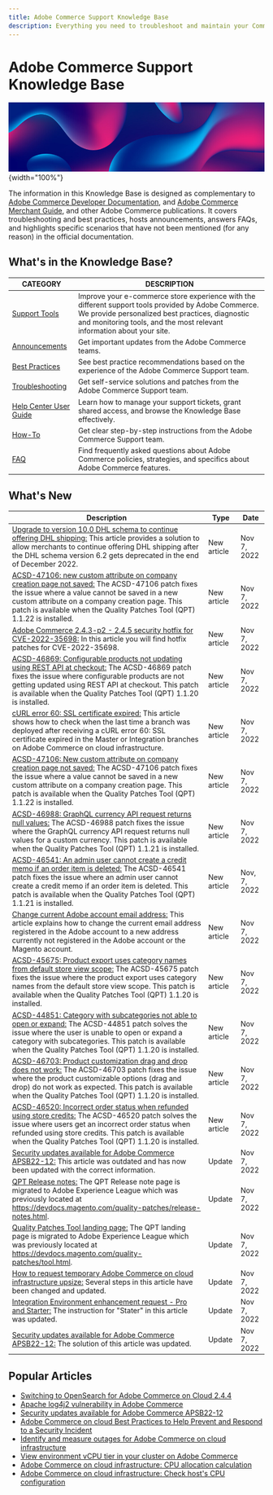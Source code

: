 ```yaml
---
title: Adobe Commerce Support Knowledge Base
description: Everything you need to troubleshoot and maintain your Commerce store.
---
```


# Adobe Commerce Support Knowledge Base

![Knowledge Base homepage](../help/assets/knowledge-base-home-page-cover.jpg){width="100%"}

The information in this Knowledge Base is designed as complementary to [Adobe Commerce Developer Documentation](https://developer.adobe.com/commerce/docs), and [Adobe Commerce Merchant Guide](https://experienceleague.adobe.com/docs/commerce-admin/user-guides/home.html), and other Adobe Commerce publications. It covers troubleshooting and best practices, hosts announcements, answers FAQs, and highlights specific scenarios that have not been mentioned (for any reason) in the official documentation.

## What's in the Knowledge Base?

| CATEGORY | DESCRIPTION | 
| --- | --- |
| [Support Tools](/help/support-tools/overview.md) | Improve your e-commerce store experience with the different support tools provided by Adobe Commerce. We provide personalized best practices, diagnostic and monitoring tools, and the most relevant information about your site. |
| [Announcements](/help/announcements/overview.md) | Get important updates from the Adobe Commerce teams. |
| [Best Practices](/help/best-practices/overview.md) | See best practice recommendations based on the experience of the Adobe Commerce Support team. |
| [Troubleshooting](/help/troubleshooting/overview.md) | Get self-service solutions and patches from the Adobe Commerce Support team. |
| [Help Center User Guide](/help/help-center-guide/help-center/magento-help-center-user-guide.md) | Learn how to manage your support tickets, grant shared access, and browse the Knowledge Base effectively. |
| [How-To](/help/how-to/overview.md) | Get clear step-by-step instructions from the Adobe Commerce Support team. |
| [FAQ](/help/faq/overview.md) | Find frequently asked questions about Adobe Commerce policies, strategies, and specifics about Adobe Commerce features. | 

## What's New

| Description | Type | Date |
| --- | --- | --- |
| [Upgrade to version 10.0 DHL schema to continue offering DHL shipping:](https://experienceleague.adobe.com/docs/commerce-knowledge-base/kb/troubleshooting/known-issues-patches-attached/0-day-vulnerability-patch.html?lang=en) This article provides a solution to allow merchants to continue offering DHL shipping after the DHL schema version 6.2 gets deprecated in the end of December 2022. | New article | Nov 7, 2022 |
| [ACSD-47106: new custom attribute on company creation page not saved:](https://experienceleague.adobe.com/docs/commerce-knowledge-base/kb/support-tools/patches/acsd-47106-new-custom-attribute-on-company-creation-page-not-saved.html?lang=en) The ACSD-47106 patch fixes the issue where a value cannot be saved in a new custom attribute on a company creation page. This patch is available when the Quality Patches Tool (QPT) 1.1.22 is installed.| New article| Nov 7, 2022 |
|[Adobe Commerce 2.4.3-p2 - 2.4.5 security hotfix for CVE-2022-35698:](https://experienceleague.adobe.com/docs/commerce-knowledge-base/kb/troubleshooting/known-issues-patches-attached/adobe-commerce-2.4.3-p2-2.4.5-security-hotfix-for-cve-2022-35698.html?lang=en) In this article you will find hotfix patches for CVE-2022-35698.| New article| Nov 7, 2022|
|[ACSD-46869: Configurable products not updating using REST API at checkout:](https://experienceleague.adobe.com/docs/commerce-knowledge-base/kb/support-tools/patches/acsd-46869-configurable-products-not-updating-using-rest-api.html?lang=en) The ACSD-46869 patch fixes the issue where configurable products are not getting updated using REST API at checkout. This patch is available when the Quality Patches Tool (QPT) 1.1.20 is installed.|New article|Nov 7, 2022|
|[cURL error 60: SSL certificate expired:](https://experienceleague.adobe.com/docs/commerce-knowledge-base/kb/troubleshooting/miscellaneous/curl-error-60-ssl-certificate-expired.html) This article shows how to check when the last time a branch was deployed after receiving a cURL error 60: SSL certificate expired in the Master or Integration branches on Adobe Commerce on cloud infrastructure.|New article|Nov 7, 2022|
|[ACSD-47106: New custom attribute on company creation page not saved:](https://experienceleague.adobe.com/docs/commerce-knowledge-base/kb/support-tools/patches/acsd-47106-new-custom-attribute-on-company-creation-page-not-saved.html?lang=en) The ACSD-47106 patch fixes the issue where a value cannot be saved in a new custom attribute on a company creation page. This patch is available when the Quality Patches Tool (QPT) 1.1.22 is installed. |New article|Nov 7, 2022|
|[ACSD-46988: GraphQL currency API request returns null values:](https://experienceleague.adobe.com/docs/commerce-knowledge-base/kb/support-tools/patches/acsd-46988-graphql-currency-api-request-returns-null-values.html?lang=en) The ACSD-46988 patch fixes the issue where the GraphQL currency API request returns null values for a custom currency. This patch is available when the Quality Patches Tool (QPT) 1.1.21 is installed. |New article|Nov 7, 2022|
|[ACSD-46541: An admin user cannot create a credit memo if an order item is deleted:](https://experienceleague.adobe.com/docs/commerce-knowledge-base/kb/support-tools/patches/acsd-46541-admin-user-cannot-create-credit-memo-if-order-item-deleted.html?lang=en) The ACSD-46541 patch fixes the issue where an admin user cannot create a credit memo if an order item is deleted. This patch is available when the Quality Patches Tool (QPT) 1.1.21 is installed.|New article|Nov, 7, 2022|
|[Change current Adobe account email address:](https://experienceleague.adobe.com/docs/commerce-knowledge-base/kb/how-to/change-current-adobe-account-email-address-to-new-address.html?lang=en) This article explains how to change the current email address registered in the Adobe account to a new address currently not registered in the Adobe account or the Magento account.|New article| Nov 7, 2022|
|[ACSD-45675: Product export uses category names from default store view scope:](https://experienceleague.adobe.com/docs/commerce-knowledge-base/kb/support-tools/patches/acsd-45675-product-export-uses-category-names-from-default-storeview-scope.html) The ACSD-45675 patch fixes the issue where the product export uses category names from the default store view scope. This patch is available when the Quality Patches Tool (QPT) 1.1.20 is installed. |New article| Nov 7, 2022|
|[ACSD-44851: Category with subcategories not able to open or expand:](https://experienceleague.adobe.com/docs/commerce-knowledge-base/kb/support-tools/patches/acsd-44851-category-with-subcategories-not-able-to-open-or-expand.html) The ACSD-44851 patch solves the issue where the user is unable to open or expand a category with subcategories. This patch is available when the Quality Patches Tool (QPT) 1.1.20 is installed. |New article| Nov 7, 2022|
|[ACSD-46703: Product customization drag and drop does not work:](https://experienceleague.adobe.com/docs/commerce-knowledge-base/kb/support-tools/patches/acsd-46703-product-customizable-options-drag-and-drop-doesnt-work-as-expected.html) The ACSD-46703 patch fixes the issue where the product customizable options (drag and drop) do not work as expected. This patch is available when the Quality Patches Tool (QPT) 1.1.20 is installed. |New article | Nov 7, 2022|
|[ACSD-46520: Incorrect order status when refunded using store credits:](https://experienceleague.adobe.com/docs/commerce-knowledge-base/kb/support-tools/patches/acsd-46520-incorrect-order-status-when-refunded-using-store-credits.html) The ACSD-46520 patch solves the issue where users get an incorrect order status when refunded using store credits. This patch is available when the Quality Patches Tool (QPT) 1.1.20 is installed. |New article | Nov 7, 2022|
|[Security updates available for Adobe Commerce APSB22-12:](https://experienceleague.adobe.com/docs/commerce-knowledge-base/kb/troubleshooting/known-issues-patches-attached/0-day-vulnerability-patch.html?lang=en) This article was outdated and has now been updated with the correct information.|Update|Nov 7, 2022|
|[QPT Release notes:](https://experienceleague.adobe.com/docs/commerce-operations/tools/quality-patches-tool/release-notes.html?lang=en) The QPT Release note page is migrated to Adobe Experience League which was previously located at https://devdocs.magento.com/quality-patches/release-notes.html.|Update| Nov 7, 2022|
|[Quality Patches Tool landing page:](https://experienceleague.adobe.com/tools/commerce-quality-patches/index.html) The QPT landing page is migrated to Adobe Experience League which was previously located at https://devdocs.magento.com/quality-patches/tool.html.|Update|Nov 7, 2022|
|[How to request temporary Adobe Commerce on cloud infrastructure upsize:](https://experienceleague.adobe.com/docs/commerce-knowledge-base/kb/how-to/how-to-request-temporary-magento-upsize.html?lang=en) Several steps in this article have been changed and updated.|Update| Nov 7, 2022|
|[Integration Environment enhancement request - Pro and Starter:](https://experienceleague.adobe.com/docs/commerce-knowledge-base/kb/announcements/commerce-announcements/integration-environment-enhancement-request-pro-and-starter.html?lang=en) The instruction for "Stater" in this article was updated.|Update|Nov 7, 2022|
|[Security updates available for Adobe Commerce APSB22-12:](https://experienceleague.adobe.com/docs/commerce-knowledge-base/kb/troubleshooting/known-issues-patches-attached/0-day-vulnerability-patch.html?lang=en) The solution of this article was updated.|Update| Nov 7, 2022|

## Popular Articles

* [Switching to OpenSearch for Adobe Commerce on Cloud 2.4.4](https://experienceleague.adobe.com/docs/commerce-knowledge-base/kb/announcements/commerce-announcements/switching-to-opensearch-for-adobe-commerce-on-cloud-2.4.4.html?lang=en)
* [Apache log4j2 vulnerability in Adobe Commerce](https://experienceleague.adobe.com/docs/commerce-knowledge-base/kb/announcements/commerce-announcements/apache-log4j2-adobe-commerce.html?lang=en)
* [Security updates available for Adobe Commerce APSB22-12](https://experienceleague.adobe.com/docs/commerce-knowledge-base/kb/troubleshooting/known-issues-patches-attached/0-day-vulnerability-patch.html)
* [Adobe Commerce on cloud Best Practices to Help Prevent and Respond to a Security Incident](https://experienceleague.adobe.com/docs/commerce-knowledge-base/kb/best-practices/security/prevent-respond-security-incident.html)
* [Identify and measure outages for Adobe Commerce on cloud infrastructure](https://experienceleague.adobe.com/docs/commerce-knowledge-base/kb/how-to/how-to-identify-outages.html?lang=en-Identify-and-measure-outages-for-Adobe-Commerce-on-cloud-infrastructure)
* [View environment vCPU tier in your cluster on Adobe Commerce](https://experienceleague.adobe.com/docs/commerce-knowledge-base/kb/how-to/check-vcpu-using-observation-for-adobe-commerce.html)
* [Adobe Commerce on cloud infrastructure: CPU allocation calculation](https://experienceleague.adobe.com/docs/commerce-knowledge-base/kb/how-to/magento-commerce-cloud-cpu-allocation-calculation.html-Adobe-Commerce-on-cloud-infrastructure-CPU-allocation-calculation)
* [Adobe Commerce on cloud infrastructure: Check host's CPU configuration](https://experienceleague.adobe.com/docs/commerce-knowledge-base/kb/how-to/magento-commerce-cloud-check-hosts-cpu-configuration.html)
